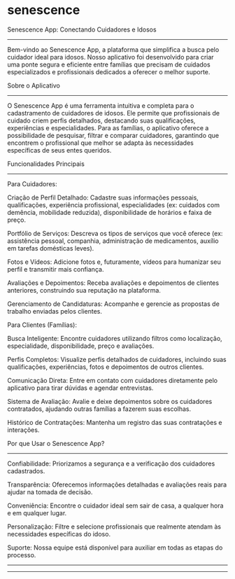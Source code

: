 # senescence

Senescence App: Conectando Cuidadores e Idosos
_________________________________________________________

Bem-vindo ao Senescence App, a plataforma que simplifica a busca pelo cuidador ideal para idosos. Nosso aplicativo foi desenvolvido para criar uma ponte segura e eficiente entre famílias que precisam de cuidados especializados e profissionais dedicados a oferecer o melhor suporte.

Sobre o Aplicativo
_________________________________________________________

O Senescence App é uma ferramenta intuitiva e completa para o cadastramento de cuidadores de idosos. Ele permite que profissionais de cuidado criem perfis detalhados, destacando suas qualificações, experiências e especialidades. Para as famílias, o aplicativo oferece a possibilidade de pesquisar, filtrar e comparar cuidadores, garantindo que encontrem o profissional que melhor se adapta às necessidades específicas de seus entes queridos.

Funcionalidades Principais
_________________________________________________________

Para Cuidadores:

Criação de Perfil Detalhado: Cadastre suas informações pessoais, qualificações, experiência profissional, especialidades (ex: cuidados com demência, mobilidade reduzida), disponibilidade de horários e faixa de preço.

Portfólio de Serviços: Descreva os tipos de serviços que você oferece (ex: assistência pessoal, companhia, administração de medicamentos, auxílio em tarefas domésticas leves).

Fotos e Vídeos: Adicione fotos e, futuramente, vídeos para humanizar seu perfil e transmitir mais confiança.

Avaliações e Depoimentos: Receba avaliações e depoimentos de clientes anteriores, construindo sua reputação na plataforma.

Gerenciamento de Candidaturas: Acompanhe e gerencie as propostas de trabalho enviadas pelos clientes.

Para Clientes (Famílias):

Busca Inteligente: Encontre cuidadores utilizando filtros como localização, especialidade, disponibilidade, preço e avaliações.

Perfis Completos: Visualize perfis detalhados de cuidadores, incluindo suas qualificações, experiências, fotos e depoimentos de outros clientes.

Comunicação Direta: Entre em contato com cuidadores diretamente pelo aplicativo para tirar dúvidas e agendar entrevistas.

Sistema de Avaliação: Avalie e deixe depoimentos sobre os cuidadores contratados, ajudando outras famílias a fazerem suas escolhas.

Histórico de Contratações: Mantenha um registro das suas contratações e interações.

Por que Usar o Senescence App?
____________________________________________________

Confiabilidade: Priorizamos a segurança e a verificação dos cuidadores cadastrados.

Transparência: Oferecemos informações detalhadas e avaliações reais para ajudar na tomada de decisão.

Conveniência: Encontre o cuidador ideal sem sair de casa, a qualquer hora e em qualquer lugar.

Personalização: Filtre e selecione profissionais que realmente atendam às necessidades específicas do idoso.

Suporte: Nossa equipe está disponível para auxiliar em todas as etapas do processo.

_______________________________________________________________________________________
_______________________________________________________________________________________
